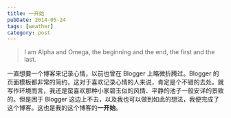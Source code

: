 ```yaml
---
title: 一开始
pubDate: 2014-05-24
tags: [weather]
category: post
---
```


> I am Alpha and Omega, the beginning and the end, the first and the last.

一直想要一个博客来记录心情，以前也曾在 Blogger 上略微折腾过。Blogger 的页面模板都非常的简约，这对于喜欢记录心情的人来说，肯定是个不错的去处。就写作环境而言，我还是蛮喜欢那种小家碧玉似的风情、平静的池子一般安详的景致的。但是困于 Blogger 这边上不去，以及我也可以做到如此的想法，我便完成了这个博客。这也是我的这个博客的**一开始**。
